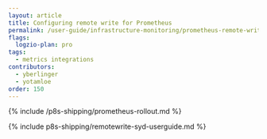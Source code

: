 ```yaml
---
layout: article
title: Configuring remote write for Prometheus 
permalink: /user-guide/infrastructure-monitoring/prometheus-remote-write.html
flags:
  logzio-plan: pro
tags:
  - metrics integrations
contributors:
  - yberlinger
  - yotamloe
order: 150
---
```


{% include /p8s-shipping/prometheus-rollout.md %}


{% include p8s-shipping/remotewrite-syd-userguide.md %}


